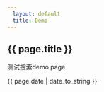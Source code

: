 ```yaml
---
　layout: default
　title: Demo
---
```


<h2>{{ page.title }}</h2>
<p>测试搜索demo page</p>
<p>{{ page.date | date_to_string }}</p>